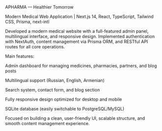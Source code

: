 APHARMA — Healthier Tomorrow

Modern Medical Web Application | Next.js 14, React, TypeScript, Tailwind CSS, Prisma, next-intl

Developed a modern medical website with a full-featured admin panel, multilingual interface, and responsive design.
Implemented authentication with NextAuth, content management via Prisma ORM, and RESTful API routes for all core operations.

Main features:

Admin dashboard for managing medicines, pharmacies, partners, and blog posts

Multilingual support (Russian, English, Armenian)

Search system, contact form, and blog section

Fully responsive design optimized for desktop and mobile

SQLite database (easily switchable to PostgreSQL/MySQL)

Focused on building a clean, user-friendly UI, scalable structure, and smooth content management experience.
